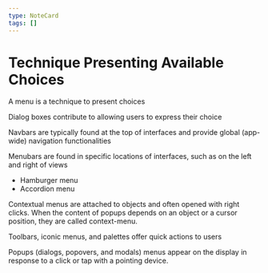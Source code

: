 ```yaml
---
type: NoteCard
tags: []
---
```


# Technique Presenting Available Choices
A menu is a technique to present choices

Dialog boxes contribute to allowing users to express their choice

Navbars are typically found at the top of interfaces and provide global (app-wide) navigation functionalities

Menubars are found in specific locations of interfaces, such as on the left and right of views

*   Hamburger menu
*   Accordion menu

Contextual menus are attached to objects and often opened with right clicks. When the content of popups depends on an object or a cursor position, they are called context-menu.

Toolbars, iconic menus, and palettes offer quick actions to users

Popups (dialogs, popovers, and modals) menus appear on the display in response to a click or tap with a pointing device.